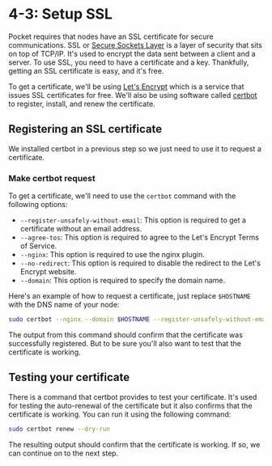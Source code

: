 # 4-3: Setup SSL

Pocket requires that nodes have an SSL certificate for secure communications. SSL or [Secure Sockets Layer](https://www.cloudflare.com/learning/ssl/what-is-ssl/) is a layer of security that sits on top of TCP/IP. It's used to encrypt the data sent between a client and a server. To use SSL, you need to have a certificate and a key. Thankfully, getting an SSL certificate is easy, and it's free.

To get a certificate, we'll be using [Let's Encrypt](https://letsencrypt.org/) which is a service that issues SSL certificates for free. We'll also be using software called [certbot](https://certbot.eff.org/) to register, install, and renew the certificate.

## Registering an SSL certificate

We installed certbot in a previous step so we just need to use it to request a certificate.

### Make certbot request

To get a certificate, we'll need to use the `certbot` command with the following options:

- `--register-unsafely-without-email`: This option is required to get a certificate without an email address.
- `--agree-tos`: This option is required to agree to the Let's Encrypt Terms of Service.
- `--nginx`: This option is required to use the nginx plugin.
- `--no-redirect`: This option is required to disable the redirect to the Let's Encrypt website.
- `--domain`: This option is required to specify the domain name.

Here's an example of how to request a certificate, just replace `$HOSTNAME` with the DNS name of your node:

```bash
sudo certbot --nginx --domain $HOSTNAME --register-unsafely-without-email --no-redirect --agree-tos
```
The output from this command should confirm that the certificate was successfully registered. But to be sure you'll also want to test that the certificate is working.

## Testing your certificate

There is a command that certbot provides to test your certificate. It's used for testing the auto-renewal of the certificate but it also confirms that the certificate is working. You can run it using the following command:
```bash
sudo certbot renew --dry-run
```
The resulting output should confirm that the certificate is working. If so, we can continue on to the next step.